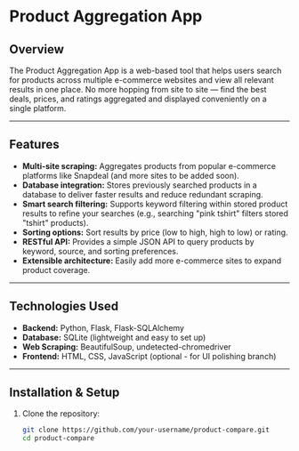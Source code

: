 # Product Aggregation App

## Overview

The Product Aggregation App is a web-based tool that helps users search for products across multiple e-commerce websites and view all relevant results in one place. No more hopping from site to site — find the best deals, prices, and ratings aggregated and displayed conveniently on a single platform.

---

## Features

- **Multi-site scraping:** Aggregates products from popular e-commerce platforms like Snapdeal (and more sites to be added soon).  
- **Database integration:** Stores previously searched products in a database to deliver faster results and reduce redundant scraping.  
- **Smart search filtering:** Supports keyword filtering within stored product results to refine your searches (e.g., searching "pink tshirt" filters stored "tshirt" products).  
- **Sorting options:** Sort results by price (low to high, high to low) or rating.  
- **RESTful API:** Provides a simple JSON API to query products by keyword, source, and sorting preferences.  
- **Extensible architecture:** Easily add more e-commerce sites to expand product coverage.

---

## Technologies Used

- **Backend:** Python, Flask, Flask-SQLAlchemy  
- **Database:** SQLite (lightweight and easy to set up)  
- **Web Scraping:** BeautifulSoup, undetected-chromedriver  
- **Frontend:** HTML, CSS, JavaScript (optional - for UI polishing branch)  

---

## Installation & Setup

1. Clone the repository:  
   ```bash
   git clone https://github.com/your-username/product-compare.git
   cd product-compare
   
